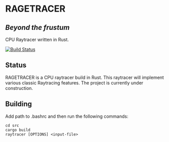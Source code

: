 # RAGETRACER
## *Beyond the frustum*

CPU Raytracer written in Rust.


[![Build Status](https://travis-ci.org/carolinecullen/Rust-Raytracer.svg?branch=master)](https://travis-ci.org/carolinecullen/Rust-Raytracer)

Status
------
RAGETRACER is a CPU raytracer build in Rust. This raytracer will implement various classic Raytracing features. The project is currently under construction.

Building
--------
Add path to .bashrc and then run the following commands:

``` {.sourceCode .sh}
cd src
cargo build
raytracer [OPTIONS] <input-file>
```
